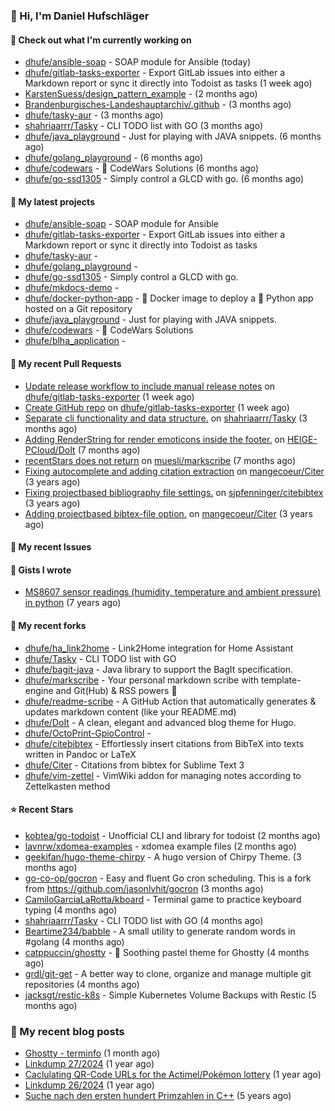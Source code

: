 ### 👋 Hi, I'm Daniel Hufschläger


#### 👷 Check out what I'm currently working on


- [dhufe/ansible-soap](https://github.com/dhufe/ansible-soap) - SOAP module for Ansible (today)
- [dhufe/gitlab-tasks-exporter](https://github.com/dhufe/gitlab-tasks-exporter) - Export GitLab issues into either a Markdown report or sync it directly into Todoist as tasks (1 week ago)
- [KarstenSuess/design_pattern_example](https://github.com/KarstenSuess/design_pattern_example) -  (2 months ago)
- [Brandenburgisches-Landeshauptarchiv/.github](https://github.com/Brandenburgisches-Landeshauptarchiv/.github) -  (3 months ago)
- [dhufe/tasky-aur](https://github.com/dhufe/tasky-aur) -  (3 months ago)
- [shahriaarrr/Tasky](https://github.com/shahriaarrr/Tasky) - CLI TODO list with GO (3 months ago)
- [dhufe/java_playground](https://github.com/dhufe/java_playground) - Just for playing with JAVA snippets. (6 months ago)
- [dhufe/golang_playground](https://github.com/dhufe/golang_playground) -  (6 months ago)
- [dhufe/codewars](https://github.com/dhufe/codewars) - 🍻 CodeWars Solutions (6 months ago)
- [dhufe/go-ssd1305](https://github.com/dhufe/go-ssd1305) - Simply control a GLCD with go. (6 months ago)

#### 🌱 My latest projects


- [dhufe/ansible-soap](https://github.com/dhufe/ansible-soap) - SOAP module for Ansible
- [dhufe/gitlab-tasks-exporter](https://github.com/dhufe/gitlab-tasks-exporter) - Export GitLab issues into either a Markdown report or sync it directly into Todoist as tasks
- [dhufe/tasky-aur](https://github.com/dhufe/tasky-aur) - 
- [dhufe/golang_playground](https://github.com/dhufe/golang_playground) - 
- [dhufe/go-ssd1305](https://github.com/dhufe/go-ssd1305) - Simply control a GLCD with go.
- [dhufe/mkdocs-demo](https://github.com/dhufe/mkdocs-demo) - 
- [dhufe/docker-python-app](https://github.com/dhufe/docker-python-app) - 🐳 Docker image to deploy a 🐍 Python app hosted on a Git repository
- [dhufe/java_playground](https://github.com/dhufe/java_playground) - Just for playing with JAVA snippets.
- [dhufe/codewars](https://github.com/dhufe/codewars) - 🍻 CodeWars Solutions
- [dhufe/blha_application](https://github.com/dhufe/blha_application) - 

#### 🔨 My recent Pull Requests

- [Update release workflow to include manual release notes](https://github.com/dhufe/gitlab-tasks-exporter/pull/2) on [dhufe/gitlab-tasks-exporter](https://github.com/dhufe/gitlab-tasks-exporter) (1 week ago)
- [Create GitHub repo](https://github.com/dhufe/gitlab-tasks-exporter/pull/1) on [dhufe/gitlab-tasks-exporter](https://github.com/dhufe/gitlab-tasks-exporter) (1 week ago)
- [Separate cli functionality and data structure.](https://github.com/shahriaarrr/Tasky/pull/22) on [shahriaarrr/Tasky](https://github.com/shahriaarrr/Tasky) (3 months ago)
- [Adding RenderString for render emoticons inside the footer.](https://github.com/HEIGE-PCloud/DoIt/pull/1446) on [HEIGE-PCloud/DoIt](https://github.com/HEIGE-PCloud/DoIt) (7 months ago)
- [recentStars does not return](https://github.com/muesli/markscribe/pull/99) on [muesli/markscribe](https://github.com/muesli/markscribe) (7 months ago)
- [Fixing autocomplete and adding citation extraction](https://github.com/mangecoeur/Citer/pull/43) on [mangecoeur/Citer](https://github.com/mangecoeur/Citer) (3 years ago)
- [Fixing projectbased bibliography file settings.](https://github.com/sjpfenninger/citebibtex/pull/20) on [sjpfenninger/citebibtex](https://github.com/sjpfenninger/citebibtex) (3 years ago)
- [Adding projectbased bibtex-file option.](https://github.com/mangecoeur/Citer/pull/42) on [mangecoeur/Citer](https://github.com/mangecoeur/Citer) (3 years ago)

#### 🔨 My recent Issues


#### 📓 Gists I wrote

- [MS8607 sensor readings (humidity, temperature and ambient pressure) in python](https://gist.github.com/e536efcbcf6dde544f20d1cade238dc3) (7 years ago)

#### 🍴 My recent forks

- [dhufe/ha_link2home](https://github.com/dhufe/ha_link2home) - Link2Home integration for Home Assistant
- [dhufe/Tasky](https://github.com/dhufe/Tasky) - CLI TODO list with GO
- [dhufe/bagit-java](https://github.com/dhufe/bagit-java) - Java library to support the BagIt specification.
- [dhufe/markscribe](https://github.com/dhufe/markscribe) - Your personal markdown scribe with template-engine and Git(Hub) & RSS powers 📜
- [dhufe/readme-scribe](https://github.com/dhufe/readme-scribe) - A GitHub Action that automatically generates & updates markdown content (like your README.md)
- [dhufe/DoIt](https://github.com/dhufe/DoIt) - A clean, elegant and advanced blog theme for Hugo.
- [dhufe/OctoPrint-GpioControl](https://github.com/dhufe/OctoPrint-GpioControl) - 
- [dhufe/citebibtex](https://github.com/dhufe/citebibtex) - Effortlessly insert citations from BibTeX into texts written in Pandoc or LaTeX
- [dhufe/Citer](https://github.com/dhufe/Citer) -  Citations from bibtex for Sublime Text 3
- [dhufe/vim-zettel](https://github.com/dhufe/vim-zettel) - VimWiki addon for managing notes according to Zettelkasten method

#### ⭐ Recent Stars

- [kobtea/go-todoist](https://github.com/kobtea/go-todoist) - Unofficial CLI and library for todoist (2 months ago)
- [lavnrw/xdomea-examples](https://github.com/lavnrw/xdomea-examples) - xdomea example files (2 months ago)
- [geekifan/hugo-theme-chirpy](https://github.com/geekifan/hugo-theme-chirpy) - A hugo version of Chirpy Theme. (3 months ago)
- [go-co-op/gocron](https://github.com/go-co-op/gocron) - Easy and fluent Go cron scheduling. This is a fork from https://github.com/jasonlvhit/gocron (3 months ago)
- [CamiloGarciaLaRotta/kboard](https://github.com/CamiloGarciaLaRotta/kboard) - Terminal game to practice keyboard typing (4 months ago)
- [shahriaarrr/Tasky](https://github.com/shahriaarrr/Tasky) - CLI TODO list with GO (4 months ago)
- [Beartime234/babble](https://github.com/Beartime234/babble) - A small utility to generate random words in #golang (4 months ago)
- [catppuccin/ghostty](https://github.com/catppuccin/ghostty) - 👻 Soothing pastel theme for Ghostty (4 months ago)
- [grdl/git-get](https://github.com/grdl/git-get) - A better way to clone, organize and manage multiple git repositories (4 months ago)
- [jacksgt/restic-k8s](https://github.com/jacksgt/restic-k8s) - Simple Kubernetes Volume Backups with Restic (5 months ago)

### 📝 My recent blog posts


- [Ghostty - terminfo](https://hufschlaeger.net/blog/2025/09/08/ghostty-terminfo/) (1 month ago)
- [Linkdump 27/2024](https://hufschlaeger.net/blog/2024/07/07/linkdump-27/2024/) (1 year ago)
- [Caclulating QR-Code URLs for the Actimel/Pokémon lottery](https://hufschlaeger.net/blog/2024/06/14/caclulating-qr-code-urls-for-the-actimel/pok%C3%A9mon-lottery/) (1 year ago)
- [Linkdump 26/2024](https://hufschlaeger.net/blog/2024/05/10/linkdump-26/2024/) (1 year ago)
- [Suche nach den ersten hundert Primzahlen in C++](https://hufschlaeger.net/blog/2020/10/09/suche-nach-den-ersten-hundert-primzahlen-in-c-/) (5 years ago)
